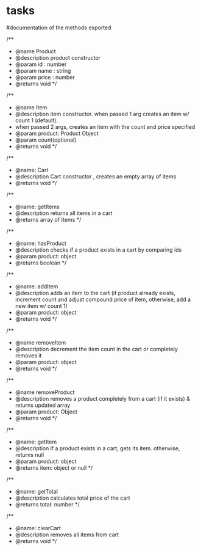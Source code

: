 # tasks
#documentation of the methods exported

/**
 * @name Product
 * @description product constructor
 * @param id : number
 * @param name : string
 * @param price : number
 * @returns void 
 */
 
 /**
 * @name Item
 * @description item constructor. when passed 1 arg creates an item w/ count 1 (default).
 * when passed 2 args, creates an item with the count and price specified
 * @param product: Product Object 
 * @param count(optional)
 * @returns void 
 */
 
 /**
 * @name: Cart
 * @description Cart constructor , creates an empty array of items 
 * @returns void 
 */
 
 /**
 * @name: getItems
 * @description returns all items in a cart
 * @returns array of Items
 */

/**
 * @name: hasProduct
 * @description checks if a product exists in a cart by comparing ids
 * @param product: object
 * @returns boolean
 */
 
 /**
 * @name: addItem
 * @description adds an item to the cart (if product already exists, increment count and adjust compound price of item, otherwise, add a new item w/ count 1)
 * @param product: object
 * @returns void 
 */
 
/**
 * @name removeItem
 * @description decrement the item count in the cart or completely removes it
 * @param product: object
 * @returns void 
 */
 
 /**
 * @name removeProduct
 * @description removes a product completely from a cart (if it exists) & returns updated array
 * @param product: Object
 * @returns void
 */


/** 
 * @name: getItem
 * @description if a product exists in a cart, gets its item. otherwise, returns null
 * @param product: object 
 * @returns item: object or null
 */


/**
 * @name: getTotal
 * @description calculates total price of the cart
 * @returns total: number
 */
 
 /**
 * @name: clearCart
 * @description removes all items from cart
 * @returns void
 */
